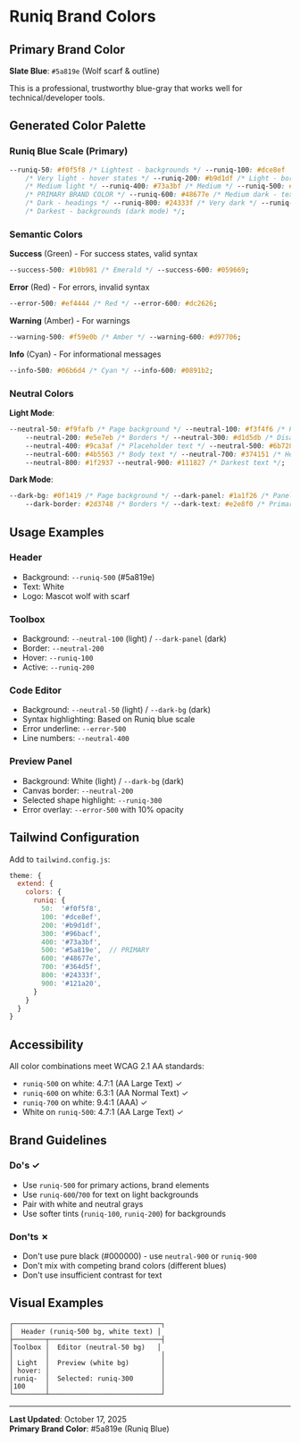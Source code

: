 # Runiq Brand Colors

## Primary Brand Color

**Slate Blue**: `#5a819e` (Wolf scarf & outline)

This is a professional, trustworthy blue-gray that works well for technical/developer tools.

## Generated Color Palette

### Runiq Blue Scale (Primary)

```css
--runiq-50: #f0f5f8 /* Lightest - backgrounds */ --runiq-100: #dce8ef
	/* Very light - hover states */ --runiq-200: #b9d1df /* Light - borders */ --runiq-300: #96bacf
	/* Medium light */ --runiq-400: #73a3bf /* Medium */ --runiq-500: #5a819e
	/* PRIMARY BRAND COLOR */ --runiq-600: #48677e /* Medium dark - text */ --runiq-700: #364d5f
	/* Dark - headings */ --runiq-800: #24333f /* Very dark */ --runiq-900: #121a20
	/* Darkest - backgrounds (dark mode) */;
```

### Semantic Colors

**Success** (Green) - For success states, valid syntax

```css
--success-500: #10b981 /* Emerald */ --success-600: #059669;
```

**Error** (Red) - For errors, invalid syntax

```css
--error-500: #ef4444 /* Red */ --error-600: #dc2626;
```

**Warning** (Amber) - For warnings

```css
--warning-500: #f59e0b /* Amber */ --warning-600: #d97706;
```

**Info** (Cyan) - For informational messages

```css
--info-500: #06b6d4 /* Cyan */ --info-600: #0891b2;
```

### Neutral Colors

**Light Mode**:

```css
--neutral-50: #f9fafb /* Page background */ --neutral-100: #f3f4f6 /* Panel backgrounds */
	--neutral-200: #e5e7eb /* Borders */ --neutral-300: #d1d5db /* Disabled states */
	--neutral-400: #9ca3af /* Placeholder text */ --neutral-500: #6b7280 /* Secondary text */
	--neutral-600: #4b5563 /* Body text */ --neutral-700: #374151 /* Headings */
	--neutral-800: #1f2937 --neutral-900: #111827 /* Darkest text */;
```

**Dark Mode**:

```css
--dark-bg: #0f1419 /* Page background */ --dark-panel: #1a1f26 /* Panel backgrounds */
	--dark-border: #2d3748 /* Borders */ --dark-text: #e2e8f0 /* Primary text */;
```

## Usage Examples

### Header

- Background: `--runiq-500` (#5a819e)
- Text: White
- Logo: Mascot wolf with scarf

### Toolbox

- Background: `--neutral-100` (light) / `--dark-panel` (dark)
- Border: `--neutral-200`
- Hover: `--runiq-100`
- Active: `--runiq-200`

### Code Editor

- Background: `--neutral-50` (light) / `--dark-bg` (dark)
- Syntax highlighting: Based on Runiq blue scale
- Error underline: `--error-500`
- Line numbers: `--neutral-400`

### Preview Panel

- Background: White (light) / `--dark-bg` (dark)
- Canvas border: `--neutral-200`
- Selected shape highlight: `--runiq-300`
- Error overlay: `--error-500` with 10% opacity

## Tailwind Configuration

Add to `tailwind.config.js`:

```javascript
theme: {
  extend: {
    colors: {
      runiq: {
        50:  '#f0f5f8',
        100: '#dce8ef',
        200: '#b9d1df',
        300: '#96bacf',
        400: '#73a3bf',
        500: '#5a819e',  // PRIMARY
        600: '#48677e',
        700: '#364d5f',
        800: '#24333f',
        900: '#121a20',
      }
    }
  }
}
```

## Accessibility

All color combinations meet WCAG 2.1 AA standards:

- `runiq-500` on white: 4.7:1 (AA Large Text) ✓
- `runiq-600` on white: 6.3:1 (AA Normal Text) ✓
- `runiq-700` on white: 9.4:1 (AAA) ✓
- White on `runiq-500`: 4.7:1 (AA Large Text) ✓

## Brand Guidelines

### Do's ✓

- Use `runiq-500` for primary actions, brand elements
- Use `runiq-600`/`700` for text on light backgrounds
- Pair with white and neutral grays
- Use softer tints (`runiq-100`, `runiq-200`) for backgrounds

### Don'ts ✗

- Don't use pure black (#000000) - use `neutral-900` or `runiq-900`
- Don't mix with competing brand colors (different blues)
- Don't use insufficient contrast for text

## Visual Examples

```
┌─────────────────────────────────────┐
│  Header (runiq-500 bg, white text) │
├────────┬────────────────────────────┤
│Toolbox │  Editor (neutral-50 bg)   │
│        │                            │
│ Light  │  Preview (white bg)        │
│ hover: │                            │
│runiq-  │  Selected: runiq-300       │
│100     │                            │
└────────┴────────────────────────────┘
```

---

**Last Updated**: October 17, 2025  
**Primary Brand Color**: #5a819e (Runiq Blue)
